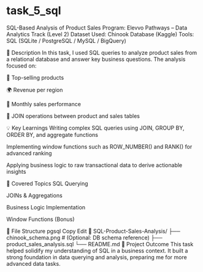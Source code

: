 # task_5_sql
SQL-Based Analysis of Product Sales
Program: Elevvo Pathways – Data Analytics Track (Level 2)
Dataset Used: Chinook Database (Kaggle)
Tools: SQL (SQLite / PostgreSQL / MySQL / BigQuery)

🔧 Description
In this task, I used SQL queries to analyze product sales from a relational database and answer key business questions. The analysis focused on:

🛒 Top-selling products

🌍 Revenue per region

📆 Monthly sales performance

🔗 JOIN operations between product and sales tables

💡 Key Learnings
Writing complex SQL queries using JOIN, GROUP BY, ORDER BY, and aggregate functions

Implementing window functions such as ROW_NUMBER() and RANK() for advanced ranking

Applying business logic to raw transactional data to derive actionable insights

🧠 Covered Topics
SQL Querying

JOINs & Aggregations

Business Logic Implementation

Window Functions (Bonus)

📁 File Structure
pgsql
Copy
Edit
📂 SQL-Product-Sales-Analysis/
├── chinook_schema.png     # (Optional: DB schema reference)
├── product_sales_analysis.sql
└── README.md
🔗 Project Outcome
This task helped solidify my understanding of SQL in a business context. It built a strong foundation in data querying and analysis, preparing me for more advanced data tasks.
